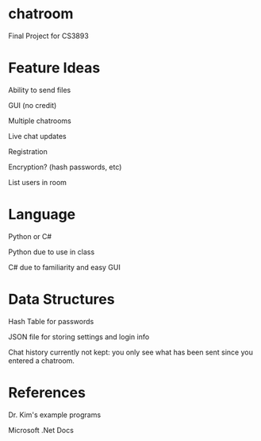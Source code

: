 # chatroom
Final Project for CS3893

# Feature Ideas
Ability to send files

GUI (no credit)

Multiple chatrooms

Live chat updates

Registration

Encryption? (hash passwords, etc)

List users in room

# Language

Python or C#

Python due to use in class

C# due to familiarity and easy GUI

# Data Structures

Hash Table for passwords

JSON file for storing settings and login info

Chat history currently not kept: you only see what has been sent since you entered a chatroom.

# References

Dr. Kim's example programs

Microsoft .Net Docs
